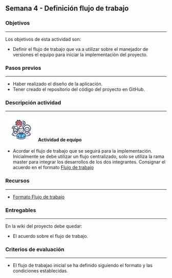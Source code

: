 ## Semana 4 - Definición flujo de trabajo

### Objetivos
---
Los objetivos de esta actividad son:
* Definir el flujo de trabajo que va a utilizar sobre el manejador de versiones el equipo para iniciar la implementación del proyecto.

### Pasos previos

---
* Haber realizado el diseño de la aplicación. 
* Tener creado el repositorio del código del proyecto en GitHub.
  

### Descripción actividad
---
#### ![](./../../assets/images/grupo.png) Actividad de equipo

* Acordar el flujo de trabajo que se seguirá para la implementación. Inicialmente se debe utilizar un flujo centralizado, solo se utiliza la rama master para integrar los desarrollos de los dos integrantes. Consignar el acuerdo en el formato [Flujo de trabajo](./MT1PEA-FM-FlujoDeTrabajo.md) 


### Recursos

---
* [Formato Flujo de trabajo](./MT1PEA-FM-FlujoDeTrabajo.md) 

### Entregables
---
En la wiki del proyecto debe quedar:

* El acuerdo sobre el flujo de trabajo.


### Criterios de evaluación

---

* El flujo de trabajao inicial se ha definido siguiendo el formato y las condiciones establecidas.
  
